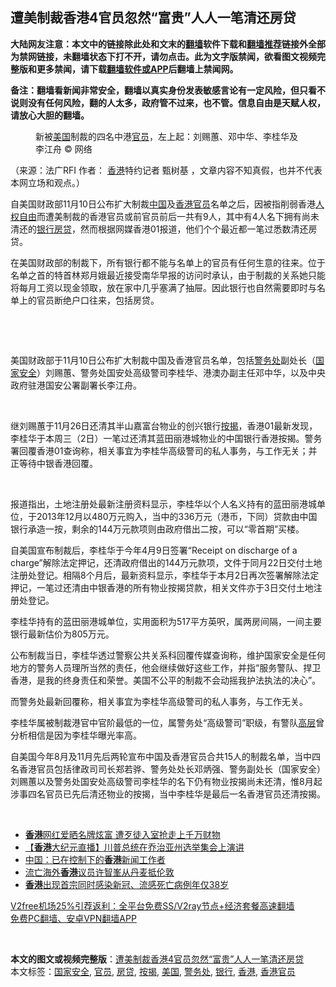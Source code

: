  <h2>遭美制裁香港4官员忽然“富贵”人人一笔清还房贷</h2> <p class="notice"><b>大陆网友注意：本文中的链接除此处和文末的<a href="https://github.com/bannedbook/fanqiang" >翻墙</a>软件下载和<a href="https://github.com/killgcd/justmysocks/blob/master/README.md">翻墙推荐</a>链接外全部为禁网链接，未翻墙状态下打不开，请勿点击。此为文字版禁闻，欲看图文视频完整版和更多禁闻，请下载<a href="https://github.com/bannedbook/fanqiang">翻墙软件或APP</a>后翻墙上禁闻网。</p><p>备注：翻墙看新闻非常安全，翻墙以真实身份发表敏感言论有一定风险，但只看不说则没有任何风险，翻的人太多，政府管不过来，也不管。信息自由是天赋人权，请放心大胆的翻墙。</b></p>  <div class="entry"> <figure>                <figcaption>                新被<a href="https://www.bannedbook.org/bnews/tag/%e7%be%8e%e5%9b%bd/" class="st_tag internal_tag" rel="tag" title="标签 美国 下的日志">美国</a>制裁的四名中港<a href="https://www.bannedbook.org/bnews/tag/%E5%AE%98%E5%91%98/" class="st_tag internal_tag" rel="tag" title="标签 官员 下的日志">官员</a>，左上起：刘赐蕙、邓中华、李桂华及李江舟                © 网络            </figcaption></figure> <p>（来源：法广RFI                                      作者：                                                                                                     <a href="https://www.bannedbook.org/bnews/tag/%e9%a6%99%e6%b8%af/" class="st_tag internal_tag" rel="tag" title="标签 香港 下的日志">香港</a>特约记者 甄树基                                                                                            ，文章内容不知真假，也并不代表本网立场和观点。）</p> <p>                    自美国财政部11月10日公布扩大制裁<span class='wp_keywordlink_affiliate'><a href="https://www.bannedbook.org/" title="中国" target="_blank">中国</a></span>及<a href="https://www.bannedbook.org/bnews/tag/%E9%A6%99%E6%B8%AF%E5%AE%98%E5%91%98/" class="st_tag internal_tag" rel="tag" title="标签 香港官员 下的日志">香港官员</a>名单之后，因被指削弱香港<span class='wp_keywordlink'><a href="https://www.bannedbook.org/forum19/" title="自由中国人权论坛" target="_blank">人权自由</a></span>而遭美制裁的香港官员或前官员前后一共有9人，其中有4人名下拥有尚未清还的<a href="https://www.bannedbook.org/bnews/tag/%e9%93%b6%e8%a1%8c/" class="st_tag internal_tag" rel="tag" title="标签 银行 下的日志">银行</a><a href="https://www.bannedbook.org/bnews/tag/%E6%88%BF%E8%B4%B7/" class="st_tag internal_tag" rel="tag" title="标签 房贷 下的日志">房贷</a>，然而根据网媒香港01报道，他们个个最近都一笔过悉数清还房贷。                </p> <p>在美国财政部的制裁下，所有银行都不能与名单上的官员有任何生意的往来。位于名单之首的特首林郑月娥最近接受南华早报的访问时承认，由于制裁的关系她只能将每月工资以现金领取，放在家中几乎塞满了抽屉。因此银行也自然需要即时与名单上的官员断绝户口往来，包括房贷。</p> <p> </p>  <p> </p> <p>美国财政部于11月10日公布扩大制裁中国及香港官员名单，包括<a href="https://www.bannedbook.org/bnews/tag/%E8%AD%A6%E5%8A%A1%E5%A4%84/" class="st_tag internal_tag" rel="tag" title="标签 警务处 下的日志">警务处</a>副处长（<a href="https://www.bannedbook.org/bnews/tag/%e5%9b%bd%e5%ae%b6%e5%ae%89%e5%85%a8/" class="st_tag internal_tag" rel="tag" title="标签 国家安全 下的日志">国家安全</a>）刘赐蕙、警务处国安处高级警司李桂华、港澳办副主任邓中华，以及中央政府驻港国安公署副署长李江舟。</p> <p> </p> <p>继刘赐蕙于11月26日还清其半山嘉富台物业的创兴银行<a href="https://www.bannedbook.org/bnews/tag/%E6%8C%89%E6%8F%AD/" class="st_tag internal_tag" rel="tag" title="标签 按揭 下的日志">按揭</a>，香港01最新发现，李桂华于本周三（2日）一笔过还清其蓝田丽港城物业的中国银行香港按揭。警务署回覆香港01查询称，相关事宜为李桂华高级警司的私人事务，与工作无关；并正等待中银香港回覆。</p>  <p> </p> <p>报道指出，土地注册处最新注册资料显示，李桂华以个人名义持有的蓝田丽港城单位，于2013年12月以480万元购入，当中的336万元（港币，下同）贷款由中国银行承造一按，剩余的144万元款项则由政府借出二按，可以“零首期”买楼。</p> <p>自美国宣布制裁后，李桂华于今年4月9日签署“Receipt on discharge of a charge”解除法定押记，还清政府借出的144万元款项，文件于同月22日交付土地注册处登记。相隔8个月后，最新资料显示，李桂华于本月2日再次签署解除法定押记，一笔过还清由中银香港的所有物业按揭贷款，相关文件亦于3日交付土地注册处登记。</p> <p>李桂华持有的蓝田丽港城单位，实用面积为517平方英呎，属两房间隔，一间主要银行最新估价为805万元。</p>  <p>公布制裁当日，李桂华透过警察公共关系科回覆传媒查询称，维护国家安全是任何地方的警务人员理所当然的责任，他会继续做好这些工作，并指“服务警队、捍卫香港，是我的终身责仼和荣誉。美国不公平的制裁不会动摇我护法执法的决心”。</p> <p>而警务处最新回覆称，相关事宜为李桂华高级警司的私人事务，与工作无关。</p> <p>李桂华属被制裁港官中官阶最低的一位，属警务处“高级警司”职级，有警队<span class='wp_keywordlink_affiliate'><a href="https://www.bannedbook.org/bnews/ccpdope/" title="中共高层内幕" target="_blank">高层</a></span>曾分析相信是因为李桂华曝光率高。</p> <p>自美国今年8月及11月先后两轮宣布中国及香港官员合共15人的制裁名单，当中四名香港官员包括律政司司长郑若骅、警务处处长邓炳强、警务副处长（国家安全）刘赐蕙以及警务处国安处高级警司李桂华的名下仍有物业按揭尚未还清，惟8月起涉事四名官员已先后清还物业的按揭，当中李桂华是最后一名香港官员还清按揭。</p>  <p> </p> <ul class='op-related-articles' title='相关阅读'> <li><a href='https://www.bannedbook.org/bnews/yule/20201206/1443002.html' target='_blank'><b>香港</b>网红爱晒名牌炫富 遭歹徒入室抢走上千万财物</a></li> <li><a href='https://www.bannedbook.org/bnews/bannedvideo/20201206/1442874.html' target='_blank'>【<b>香港</b>大纪元直播】川普总统在乔治亚州选举集会上演讲</a></li> <li><a href='https://www.bannedbook.org/bnews/cnnews/hknews/20201206/1442799.html' target='_blank'>中国：已在控制下的<b>香港</b>新闻工作者</a></li> <li><a href='https://www.bannedbook.org/bnews/renquan/20201206/1442717.html' target='_blank'>流亡海外<b>香港</b>议员许智峯从丹麦抵伦敦</a></li> <li><a href='https://www.bannedbook.org/bnews/baitai/20201205/1442697.html' target='_blank'><b>香港</b>出现首宗同时感染新冠、流感死亡病例年仅38岁</a></li> </ul> <p class="texttj"> <a href="https://www.bannedbook.org/forum23/topic22702.html" target="_blank">V2free机场25%引荐返利：全平台免费SS/V2ray节点+经济套餐高速翻墙</a><br/> <a href="https://github.com/bannedbook/fanqiang/wiki/%E7%A6%81%E9%97%BB%E7%BD%91%E5%AE%89%E5%8D%93%E7%BF%BB%E5%A2%99%E6%96%B0%E9%97%BBAPP" target="_blank">免费PC翻墙、安卓VPN翻墙APP</a></p><p> </p><a name='sharetosocial'></a>       <div><b>本文的图文或视频完整版</b>：<a href='https://www.bannedbook.org/bnews/cnnews/hknews/20201206/1443082.html'>遭美制裁香港4官员忽然“富贵”人人一笔清还房贷</a></div>  </div><!--END ENTRY--> <div class="postfooter"> <div>本文标签：<a href="https://www.bannedbook.org/bnews/tag/%e5%9b%bd%e5%ae%b6%e5%ae%89%e5%85%a8/" rel="tag">国家安全</a>, <a href="https://www.bannedbook.org/bnews/tag/%E5%AE%98%E5%91%98/" rel="tag">官员</a>, <a href="https://www.bannedbook.org/bnews/tag/%E6%88%BF%E8%B4%B7/" rel="tag">房贷</a>, <a href="https://www.bannedbook.org/bnews/tag/%E6%8C%89%E6%8F%AD/" rel="tag">按揭</a>, <a href="https://www.bannedbook.org/bnews/tag/%e7%be%8e%e5%9b%bd/" rel="tag">美国</a>, <a href="https://www.bannedbook.org/bnews/tag/%E8%AD%A6%E5%8A%A1%E5%A4%84/" rel="tag">警务处</a>, <a href="https://www.bannedbook.org/bnews/tag/%e9%93%b6%e8%a1%8c/" rel="tag">银行</a>, <a href="https://www.bannedbook.org/bnews/tag/%e9%a6%99%e6%b8%af/" rel="tag">香港</a>, <a href="https://www.bannedbook.org/bnews/tag/%E9%A6%99%E6%B8%AF%E5%AE%98%E5%91%98/" rel="tag">香港官员</a></div>  </div><!--END POSTFOOTER--> 